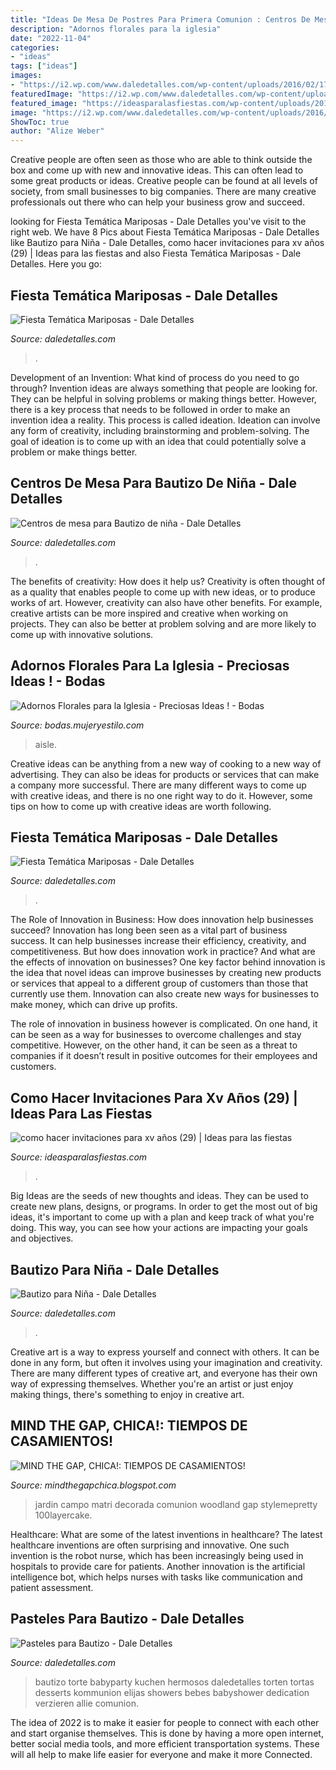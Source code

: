 ```yaml
---
title: "Ideas De Mesa De Postres Para Primera Comunion : Centros De Mesa Para Bautizo De Niña"
description: "Adornos florales para la iglesia"
date: "2022-11-04"
categories:
- "ideas"
tags: ["ideas"]
images:
- "https://i2.wp.com/www.daledetalles.com/wp-content/uploads/2016/02/17-2.jpg"
featuredImage: "https://i2.wp.com/www.daledetalles.com/wp-content/uploads/2016/02/17-2.jpg"
featured_image: "https://ideasparalasfiestas.com/wp-content/uploads/2019/06/como-hacer-invitaciones-para-xv-años-29-768x1024.jpg"
image: "https://i2.wp.com/www.daledetalles.com/wp-content/uploads/2016/02/17-2.jpg"
ShowToc: true
author: "Alize Weber"
---
```



Creative people are often seen as those who are able to think outside the box and come up with new and innovative ideas. This can often lead to some great products or ideas. Creative people can be found at all levels of society, from small businesses to big companies. There are many creative professionals out there who can help your business grow and succeed.

	

		
looking for Fiesta Temática Mariposas - Dale Detalles you've visit to the right web. We have 8 Pics about Fiesta Temática Mariposas - Dale Detalles like Bautizo para Niña - Dale Detalles, como hacer invitaciones para xv años (29) | Ideas para las fiestas and also Fiesta Temática Mariposas - Dale Detalles. Here you go:
		
    
## Fiesta Temática Mariposas - Dale Detalles

<img loading=lazy src="https://i0.wp.com/www.daledetalles.com/wp-content/uploads/2016/03/3-4.jpg" onerror="this.onerror=null;this.src='https://tse4.mm.bing.net/th?id=OIP.86GdgmTCs9YTMg4wsJQ_YwHaKN&amp;pid=15.1';" alt="Fiesta Temática Mariposas - Dale Detalles">

_Source: daledetalles.com_

>. 

	

Development of an Invention: What kind of process do you need to go through?
Invention ideas are always something that people are looking for. They can be helpful in solving problems or making things better. However, there is a key process that needs to be followed in order to make an invention idea a reality. This process is called ideation. Ideation can involve any form of creativity, including brainstorming and problem-solving. The goal of ideation is to come up with an idea that could potentially solve a problem or make things better.

    
## Centros De Mesa Para Bautizo De Niña - Dale Detalles

<img loading=lazy src="https://i0.wp.com/www.daledetalles.com/wp-content/uploads/2016/07/9-3.jpg" onerror="this.onerror=null;this.src='https://tse2.mm.bing.net/th?id=OIP.fJW6zaG3ERXV3zvYZeykLgHaLI&amp;pid=15.1';" alt="Centros de mesa para Bautizo de niña - Dale Detalles">

_Source: daledetalles.com_

>. 

	

The benefits of creativity: How does it help us?
Creativity is often thought of as a quality that enables people to come up with new ideas, or to produce works of art. However, creativity can also have other benefits. For example, creative artists can be more inspired and creative when working on projects. They can also be better at problem solving and are more likely to come up with innovative solutions.

    
## Adornos Florales Para La Iglesia - Preciosas Ideas ! - Bodas

<img loading=lazy src="http://bodas.mujeryestilo.com/wp-content/uploads/2015/02/Adornos-Florales-para-la-Iglesia-11.jpg" onerror="this.onerror=null;this.src='https://tse4.mm.bing.net/th?id=OIP.13V9BoLoj3iQ_4NUP_FyCwHaLH&amp;pid=15.1';" alt="Adornos Florales para la Iglesia - Preciosas Ideas ! - Bodas">

_Source: bodas.mujeryestilo.com_

>aisle. 

	

Creative ideas can be anything from a new way of cooking to a new way of advertising. They can also be ideas for products or services that can make a company more successful. There are many different ways to come up with creative ideas, and there is no one right way to do it. However, some tips on how to come up with creative ideas are worth following.

    
## Fiesta Temática Mariposas - Dale Detalles

<img loading=lazy src="https://i1.wp.com/www.daledetalles.com/wp-content/uploads/2016/03/flores-y-mariposas1.jpg" onerror="this.onerror=null;this.src='https://tse2.mm.bing.net/th?id=OIP.4c8AmF8p5U79wNmISjbVgwHaJ4&amp;pid=15.1';" alt="Fiesta Temática Mariposas - Dale Detalles">

_Source: daledetalles.com_

>. 

	

The Role of Innovation in Business: How does innovation help businesses succeed?
Innovation has long been seen as a vital part of business success. It can help businesses increase their efficiency, creativity, and competitiveness. But how does innovation work in practice? And what are the effects of innovation on businesses?
One key factor behind innovation is the idea that novel ideas can improve businesses by creating new products or services that appeal to a different group of customers than those that currently use them. Innovation can also create new ways for businesses to make money, which can drive up profits.

The role of innovation in business however is complicated. On one hand, it can be seen as a way for businesses to overcome challenges and stay competitive. However, on the other hand, it can be seen as a threat to companies if it doesn’t result in positive outcomes for their employees and customers.

    
## Como Hacer Invitaciones Para Xv Años (29) | Ideas Para Las Fiestas

<img loading=lazy src="https://ideasparalasfiestas.com/wp-content/uploads/2019/06/como-hacer-invitaciones-para-xv-años-29-768x1024.jpg" onerror="this.onerror=null;this.src='https://tse4.mm.bing.net/th?id=OIP.4UqCwe48cWeoSCh9XkHRVgHaJ4&amp;pid=15.1';" alt="como hacer invitaciones para xv años (29) | Ideas para las fiestas">

_Source: ideasparalasfiestas.com_

>. 

	

Big Ideas are the seeds of new thoughts and ideas. They can be used to create new plans, designs, or programs. In order to get the most out of big ideas, it's important to come up with a plan and keep track of what you're doing. This way, you can see how your actions are impacting your goals and objectives.

    
## Bautizo Para Niña - Dale Detalles

<img loading=lazy src="https://i2.wp.com/www.daledetalles.com/wp-content/uploads/2016/02/17-2.jpg" onerror="this.onerror=null;this.src='https://tse1.mm.bing.net/th?id=OIP.WieYBZsteGgstO5tuVfkHwHaLH&amp;pid=15.1';" alt="Bautizo para Niña - Dale Detalles">

_Source: daledetalles.com_

>. 

	

Creative art is a way to express yourself and connect with others. It can be done in any form, but often it involves using your imagination and creativity. There are many different types of creative art, and everyone has their own way of expressing themselves. Whether you're an artist or just enjoy making things, there's something to enjoy in creative art.

    
## MIND THE GAP, CHICA!: TIEMPOS DE CASAMIENTOS!

<img loading=lazy src="http://2.bp.blogspot.com/-VbsE7AtYdo0/UKrLzF5ixuI/AAAAAAAABIo/rLaMnZlHysg/s1600/mesas-de-dulces-para-bodas-02.jpg" onerror="this.onerror=null;this.src='https://tse2.mm.bing.net/th?id=OIP.tg8ql8MNXR-dTSFelQrpYAAAAA&amp;pid=15.1';" alt="MIND THE GAP, CHICA!: TIEMPOS DE CASAMIENTOS!">

_Source: mindthegapchica.blogspot.com_

>jardin campo matri decorada comunion woodland gap stylemepretty 100layercake. 

	

Healthcare: What are some of the latest inventions in healthcare?
The latest healthcare inventions are often surprising and innovative. One such invention is the robot nurse, which has been increasingly being used in hospitals to provide care for patients. Another innovation is the artificial intelligence bot, which helps nurses with tasks like communication and patient assessment.

    
## Pasteles Para Bautizo - Dale Detalles

<img loading=lazy src="https://i2.wp.com/www.daledetalles.com/wp-content/uploads/2016/06/pastel-para-bautizo14.jpg" onerror="this.onerror=null;this.src='https://tse2.mm.bing.net/th?id=OIP.fi8Mzh-p7zr6qPQcPXKazgHaJ4&amp;pid=15.1';" alt="Pasteles para Bautizo - Dale Detalles">

_Source: daledetalles.com_

>bautizo torte babyparty kuchen hermosos daledetalles torten tortas desserts kommunion elijas showers bebes babyshower dedication verzieren allie comunion. 

	

The idea of 2022 is to make it easier for people to connect with each other and start organise themselves. This is done by having a more open internet, better social media tools, and more efficient transportation systems. These will all help to make life easier for everyone and make it more Connected.

